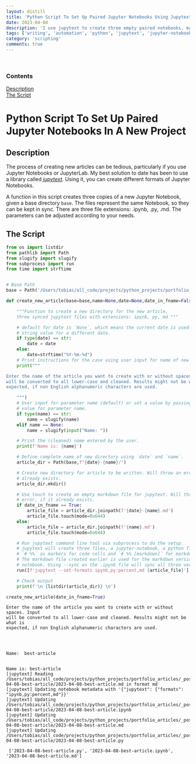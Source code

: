 ```yaml
---
layout: distill
title: 'Python Script To Set Up Paired Jupyter Notebooks Using Jupytext'
date: 2023-04-08
description: 'I use jupytext to create three empty paired notebooks, making the setup for new articles easier'
tags: ['writing', 'automation', 'python', 'jupytext', 'jupyter-notebook']
category: 'scripting'
comments: true
---
```

<br>
<d-contents>
  <nav class="l-text figcaption">
  <h3>Contents</h3>
    <div class="no-math"><a href="#description">Description</a></div>
    <div class="no-math"><a href="#the-script">The Script</a></div>
  </nav>
</d-contents>

# Python Script To Set Up Paired Jupyter Notebooks In A New Project

## Description

The process of creating new articles can be tedious, particularly if you use
Jupyter Notebooks or JupyterLab. My best solution to date has been to use a
library called
[*jupytext*](https://jupytext.readthedocs.io/en/latest/install.html). Using it,
you can create different formats of Jupyter Notebooks.

A function in this script creates three copies of a new Jupyter Notebook, given
a base directory `base`. The files represent the same Notebook, so they can be
kept in sync. There are three file extensions: .ipynb, .py, .md. The parameters
can be adjusted according to your needs. 


## The Script

```python
from os import listdir
from pathlib import Path
from slugify import slugify
from subprocess import run
from time import strftime


# Base Path
base = Path('/Users/tobias/all_code/projects/python_projects/portfolio_articles/_posts/')

def create_new_article(base=base,name=None,date=None,date_in_fname=False):

    """Function to create a new directory for the new article,
    three synced jupytext files with extensions: ipynb, py, md """

    # default for date is `None`, which means the current date is used. Use a
    # string value for a different date.
    if type(date) == str:
        date = date
    else:
        date=strftime("%Y-%m-%d")
    # Print instructions for the case using user input for name of new article.
    print("""

Enter the name of the article you want to create with or without spaces. Input
will be converted to all lower-case and cleaned. Results might not be what is
expected, if non English alphanumeric characters are used.

    """)
    # User input for parameter name (default) or set a value by passing a string
    # value for parameter name. 
    if type(name) == str:
        name = slugify(name)
    elif name == None:
        name = slugify(input("Name: "))

    # Print the (cleaned) name entered by the user.
    print(f'Name is: {name}')

    # Define complete name of new directory using `date` and `name`.
    article_dir = Path(base,f"{date}-{name}/")

    # Create new directory for article to be written. Will throw an error, if it
    # already exists.
    article_dir.mkdir()

    # Use touch to create an empty markdown file for jupytext. Will throw an
    # error, if it already exists.
    if date_in_fname == True:
        article_file = article_dir.joinpath(f'{date}-{name}.md')
        article_file.touch(mode=0o644)
    else:
        article_file = article_dir.joinpath(f'{name}.md')
        article_file.touch(mode=0o644)

    # Run jupytext command line tool via subprocess to do the setup.
    # jupytext will create three files, a jupyter-notebook, a python file using
    # `# %%` as markers for code cells and `# %% [markdown]` for markdown cells.
    # The markdown file created earlier is used for the markdown version of the
    # notebook. Using --sync on the .ipynb file will sync all three versions.
    run([f'jupytext --set-formats ipynb,py:percent,md {article_file}'],shell=True)

    # Check output
    print(f'\n {listdir(article_dir)} \n')

create_new_article(date_in_fname=True)
```

    
    
    Enter the name of the article you want to create with or without spaces. Input
    will be converted to all lower-case and cleaned. Results might not be what is
    expected, if non English alphanumeric characters are used.
    
        


    Name:  best-article


    Name is: best-article
    [jupytext] Reading /Users/tobias/all_code/projects/python_projects/portfolio_articles/_posts/2023-04-08-best-article/2023-04-08-best-article.md in format md
    [jupytext] Updating notebook metadata with '{"jupytext": {"formats": "ipynb,py:percent,md"}}'
    [jupytext] Updating /Users/tobias/all_code/projects/python_projects/portfolio_articles/_posts/2023-04-08-best-article/2023-04-08-best-article.ipynb
    [jupytext] Updating /Users/tobias/all_code/projects/python_projects/portfolio_articles/_posts/2023-04-08-best-article/2023-04-08-best-article.md
    [jupytext] Updating /Users/tobias/all_code/projects/python_projects/portfolio_articles/_posts/2023-04-08-best-article/2023-04-08-best-article.py
    
     ['2023-04-08-best-article.py', '2023-04-08-best-article.ipynb', '2023-04-08-best-article.md'] 
    

